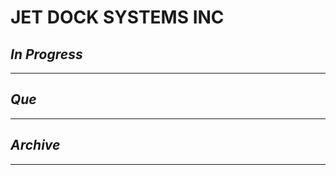 # JET DOCK SYSTEMS INC

## *In Progress*

--------------------

## *Que*

-----------------------------------
## *Archive*

-----------------------------------

